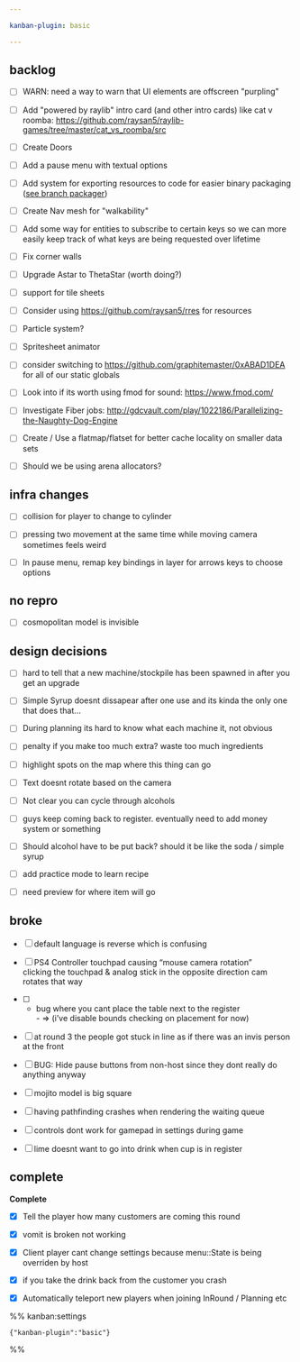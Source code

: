 ```yaml
---

kanban-plugin: basic

---
```


## backlog

- [ ] WARN: need a way to warn that UI elements are offscreen "purpling"
- [ ] Add "powered by raylib" intro card (and other intro cards) like cat v roomba: https://github.com/raysan5/raylib-games/tree/master/cat_vs_roomba/src
- [ ] Create Doors
- [ ] Add a pause menu with textual options
- [ ] Add system for exporting resources to code for easier binary packaging ([see branch packager](https://web.archive.org/web/20210923054249/https://veridisquot.net/singlefilegames.html))
- [ ] Create Nav mesh for "walkability"
- [ ] Add some way for entities to subscribe to certain keys so we can more easily keep track of what keys are being requested over lifetime
- [ ] Fix corner walls
- [ ] Upgrade Astar to ThetaStar (worth doing?)
- [ ] support for tile sheets
- [ ] Consider using https://github.com/raysan5/rres for resources
- [ ] Particle system?
- [ ] Spritesheet animator
- [ ] consider switching to https://github.com/graphitemaster/0xABAD1DEA for all of our static globals
- [ ] Look into if its worth using fmod for sound: https://www.fmod.com/
- [ ] Investigate Fiber jobs: http://gdcvault.com/play/1022186/Parallelizing-the-Naughty-Dog-Engine
- [ ] Create / Use a flatmap/flatset for better cache locality on smaller data sets
- [ ] Should we be using arena allocators?


## infra changes

- [ ] collision for player to change to cylinder
- [ ] pressing two movement at the same time while moving camera sometimes feels weird
- [ ] In pause menu, remap key bindings in layer for arrows keys to choose options


## no repro

- [ ] cosmopolitan model is invisible


## design decisions

- [ ] hard to tell that a new machine/stockpile has been spawned in after you get an upgrade
- [ ] Simple Syrup doesnt dissapear after one use and its kinda the only one that does that…
- [ ] During planning its hard to know what each machine it, not obvious
- [ ] penalty if you make too much extra? waste too much ingredients
- [ ] highlight spots on the map where this thing can go
- [ ] Text doesnt rotate based on the camera
- [ ] Not clear you can cycle through alcohols
- [ ] guys keep coming back to register. eventually need to add money system or something
- [ ] Should alcohol have to be put back? should it be like the soda / simple syrup
- [ ] add practice mode to learn recipe
- [ ] need preview for where item will go


## broke

- [ ] default language is reverse which is confusing
- [ ] PS4 Controller touchpad causing “mouse camera rotation”<br>clicking the touchpad & analog stick in the opposite direction cam rotates that way
- [ ] - bug where you cant place the table next to the register<br>- => (i’ve disable bounds checking on placement for now)
- [ ] at round 3 the people got stuck in line as if there was an invis person at the front
- [ ] BUG: Hide pause buttons from non-host since they dont really do anything anyway
- [ ] mojito model is big square
- [ ] having pathfinding crashes when rendering the waiting queue
- [ ] controls dont work for gamepad in settings during game
- [ ] lime doesnt want to go into drink when cup is in register


## complete

**Complete**
- [x] Tell the player how many customers are coming this round
- [x] vomit is broken not working
- [x] Client player cant change settings because menu::State is being overriden by host
- [x] if you take the drink back from the customer you crash
- [x] Automatically teleport new players when joining InRound / Planning etc




%% kanban:settings
```
{"kanban-plugin":"basic"}
```
%%